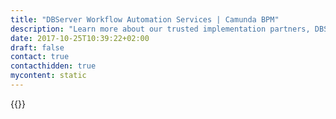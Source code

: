 ```yaml
---
title: "DBServer Workflow Automation Services | Camunda BPM"
description: "Learn more about our trusted implementation partners, DBServer. Camunda is the leader for workflow automation & business process management. Get your 30 day trial today. "
date: 2017-10-25T10:39:22+02:00
draft: false
contact: true
contacthidden: true
mycontent: static
---
```

{{<partner-single
company="DBServer"
type="si"
website="http://www.dbserver.com.br"
countrycode="BR"
city="São Paulo "
description="<p>Flexible, Organized and Creative Software Development Process</p><p>DBServer&rsquo;s Software Factory aims to create quality software in line with client&rsquo;s needs, using the most appropriate technology for each project.&nbsp;<br />Through agile methodologies, with CMMI L2 and MPS.BR E, DBServer develops robust, scalable, adaptable and quality products. Focused on meeting client&rsquo;s business needs, our software supports project&rsquo;s governance, controlling deadlines, costs and service agreement levels.</p><p>DBServer personalizes the process of delivering to client needs, considering:</p><p>&bull; &nbsp;Subcontracting Models<br />&bull; &nbsp;Profiles and Roles<br />&bull; &nbsp;Service Level Agreements<br />&bull; &nbsp;Software Develop Life Cycle<br />&bull; &nbsp;Integrated Qualification and Certification Process<br />&bull; &nbsp;Change Requests Management<br />&bull; &nbsp;On-Going Support and Service Orders<br />&bull; &nbsp;Governance<br />&bull; &nbsp;Account Delivery Process</p><p>Software Process Improvement</p><p>Software Process Improvement, or SPI, has been the focus of several software industry initiatives focused on improving productivity and quality, as well as lowering costs of organizations that depend on systems development. DBServer offers a set of solutions and products based on implementing a development infrastructure capable of supporting company&rsquo;s software projects in a controlled way and with certain levels of maturity.</p><p>DBServer also offers Consultancy Services, Mentoring and Training in:</p><p>&bull; &nbsp;Project management<br />&bull; &nbsp;Agile Coach<br />&bull; &nbsp;Automated software processes and testing<br />&bull; &nbsp;Software Engineering methods and techniques<br />&bull; &nbsp;Product design and inception<br />&bull; &nbsp;Requirements management<br />&bull; &nbsp;Software estimates<br />&bull; &nbsp;Configuration management</p><p><br />Flexible, Agile and Proactive software Testing Services.</p><p>The DBServer TestCenter is an operational unit specialized in quality control and software testing, with facilities and certified team for software quality assurance, acting outside projects in order to ensure quality approval for clients&rsquo; systems.<br />With more than 18 years&rsquo; experience in specific software testing projects, the TestCenter provides technical support and specialized work processes to attend major accounts, such as Banrisul, Cia de Petr&oacute;leo Ipiranga, Lojas Renner, Paquet&aacute;, Randon Cons&oacute;rcios, Sicredi and Visanet. Our clients portfolio also includes important international companies like Dell, HP and Sonae/Tlantic, for which DBServer provides software qualification services for their units abroad.</p><p>Our services include complete system testing lifecycle, considering:</p><p>&bull; &nbsp;Facilities and structure for remote software qualification<br />&bull; &nbsp;Planning, defining and executing tests<br />&bull; &nbsp;Automated tests<br />&bull; &nbsp;Load and performance assessment for integrated systems<br />&bull; &nbsp;Consultancy and training in software qualification methods<br />&bull; &nbsp;Code review<br />&bull; &nbsp;Customizing tools for white and black-box testing<br />&bull; &nbsp;Systems certification</p>"
siregion="na"
level="basic"
logo="//images.ctfassets.net/vpidbgnakfvf/2Mk19C5up2YsmUUK6Y2wU/4c9745d6e5a6d18cbb94c1ef820ecae7/DBServer.png">}}